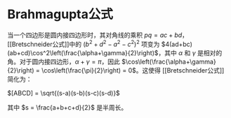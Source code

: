 # Brahmagupta公式
当一个四边形是圆内接四边形时，其对角线的乘积 $pq = ac + bd$，[[Bretschneider公式]]中的 $(b^2+d^2-a^2-c^2)^2$ 项变为 $4(ad+bc)(ab+cd)\cos^2\left(\frac{\alpha+\gamma}{2}\right)$，其中 $\alpha$ 和 $\gamma$ 是相对的角。对于圆内接四边形，$\alpha+\gamma = \pi$，因此 $\cos\left(\frac{\alpha+\gamma}{2}\right) = \cos\left(\frac{\pi}{2}\right) = 0$。这使得 [[Bretschneider公式]]简化为：

$[ABCD] = \sqrt{(s-a)(s-b)(s-c)(s-d)}$

其中 $s = \frac{a+b+c+d}{2}$ 是半周长。